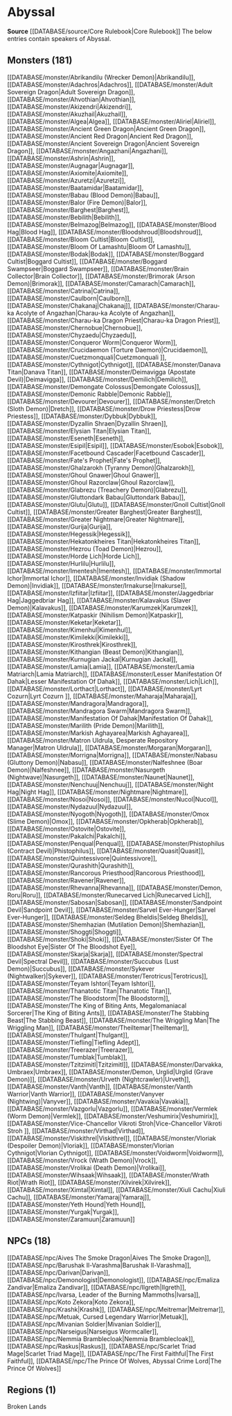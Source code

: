 ﻿---
id: '12'
name: Abyssal
rarity: Uncommon
rus_type_level: null
source: '[[DATABASE/source/Core Rulebook|Core Rulebook]]'
trait:
- '[[DATABASE/trait/Uncommon|Uncommon]]'
type: Language

---
# Abyssal

**Source** [[DATABASE/source/Core Rulebook|Core Rulebook]] 
The below entries contain speakers of Abyssal.

## Monsters (181)

[[DATABASE/monster/Abrikandilu (Wrecker Demon)|Abrikandilu]], [[DATABASE/monster/Adachros|Adachros]], [[DATABASE/monster/Adult Sovereign Dragon|Adult Sovereign Dragon]], [[DATABASE/monster/Ahvothian|Ahvothian]], [[DATABASE/monster/Akizendri|Akizendri]], [[DATABASE/monster/Akuzhail|Akuzhail]], [[DATABASE/monster/Algea|Algea]], [[DATABASE/monster/Aliriel|Aliriel]], [[DATABASE/monster/Ancient Green Dragon|Ancient Green Dragon]], [[DATABASE/monster/Ancient Red Dragon|Ancient Red Dragon]], [[DATABASE/monster/Ancient Sovereign Dragon|Ancient Sovereign Dragon]], [[DATABASE/monster/Angazhani|Angazhani]], [[DATABASE/monster/Ashrin|Ashrin]], [[DATABASE/monster/Augnagar|Augnagar]], [[DATABASE/monster/Axiomite|Axiomite]], [[DATABASE/monster/Azuretzi|Azuretzi]], [[DATABASE/monster/Baatamidar|Baatamidar]], [[DATABASE/monster/Babau (Blood Demon)|Babau]], [[DATABASE/monster/Balor (Fire Demon)|Balor]], [[DATABASE/monster/Barghest|Barghest]], [[DATABASE/monster/Bebilith|Bebilith]], [[DATABASE/monster/Belmazog|Belmazog]], [[DATABASE/monster/Blood Hag|Blood Hag]], [[DATABASE/monster/Bloodshroud|Bloodshroud]], [[DATABASE/monster/Bloom Cultist|Bloom Cultist]], [[DATABASE/monster/Bloom Of Lamashtu|Bloom Of Lamashtu]], [[DATABASE/monster/Bodak|Bodak]], [[DATABASE/monster/Boggard Cultist|Boggard Cultist]], [[DATABASE/monster/Boggard Swampseer|Boggard Swampseer]], [[DATABASE/monster/Brain Collector|Brain Collector]], [[DATABASE/monster/Brimorak (Arson Demon)|Brimorak]], [[DATABASE/monster/Camarach|Camarach]], [[DATABASE/monster/Catrina|Catrina]], [[DATABASE/monster/Caulborn|Caulborn]], [[DATABASE/monster/Chakanaj|Chakanaj]], [[DATABASE/monster/Charau-ka Acolyte of Angazhan|Charau-ka Acolyte of Angazhan]], [[DATABASE/monster/Charau-ka Dragon Priest|Charau-ka Dragon Priest]], [[DATABASE/monster/Chernobue|Chernobue]], [[DATABASE/monster/Chyzaedu|Chyzaedu]], [[DATABASE/monster/Conqueror Worm|Conqueror Worm]], [[DATABASE/monster/Crucidaemon (Torture Daemon)|Crucidaemon]], [[DATABASE/monster/Cuetzmonquali|Cuetzmonquali ]], [[DATABASE/monster/Cythnigot|Cythnigot]], [[DATABASE/monster/Danava Titan|Danava Titan]], [[DATABASE/monster/Deimavigga (Apostate Devil)|Deimavigga]], [[DATABASE/monster/Demilich|Demilich]], [[DATABASE/monster/Demongate Colossus|Demongate Colossus]], [[DATABASE/monster/Demonic Rabble|Demonic Rabble]], [[DATABASE/monster/Devourer|Devourer]], [[DATABASE/monster/Dretch (Sloth Demon)|Dretch]], [[DATABASE/monster/Drow Priestess|Drow Priestess]], [[DATABASE/monster/Dybbuk|Dybbuk]], [[DATABASE/monster/Dyzallin Shraen|Dyzallin Shraen]], [[DATABASE/monster/Elysian Titan|Elysian Titan]], [[DATABASE/monster/Eseneth|Eseneth]], [[DATABASE/monster/Esipil|Esipil]], [[DATABASE/monster/Esobok|Esobok]], [[DATABASE/monster/Facetbound Cascader|Facetbound Cascader]], [[DATABASE/monster/Fate's Prophet|Fate's Prophet]], [[DATABASE/monster/Ghalzarokh (Tyranny Demon)|Ghalzarokh]], [[DATABASE/monster/Ghoul Gnawer|Ghoul Gnawer]], [[DATABASE/monster/Ghoul Razorclaw|Ghoul Razorclaw]], [[DATABASE/monster/Glabrezu (Treachery Demon)|Glabrezu]], [[DATABASE/monster/Gluttondark Babau|Gluttondark Babau]], [[DATABASE/monster/Glutu|Glutu]], [[DATABASE/monster/Gnoll Cultist|Gnoll Cultist]], [[DATABASE/monster/Greater Barghest|Greater Barghest]], [[DATABASE/monster/Greater Nightmare|Greater Nightmare]], [[DATABASE/monster/Gurija|Gurija]], [[DATABASE/monster/Hegessik|Hegessik]], [[DATABASE/monster/Hekatonkheires Titan|Hekatonkheires Titan]], [[DATABASE/monster/Hezrou (Toad Demon)|Hezrou]], [[DATABASE/monster/Horde Lich|Horde Lich]], [[DATABASE/monster/Hurlilu|Hurlilu]], [[DATABASE/monster/Imentesh|Imentesh]], [[DATABASE/monster/Immortal Ichor|Immortal Ichor]], [[DATABASE/monster/Invidiak (Shadow Demon)|Invidiak]], [[DATABASE/monster/Irnakurse|Irnakurse]], [[DATABASE/monster/Izfiitar|Izfiitar]], [[DATABASE/monster/Jaggedbriar Hag|Jaggedbriar Hag]], [[DATABASE/monster/Kalavakus (Slaver Demon)|Kalavakus]], [[DATABASE/monster/Karumzek|Karumzek]], [[DATABASE/monster/Katpaskir (Nihilism Demon)|Katpaskir]], [[DATABASE/monster/Keketar|Keketar]], [[DATABASE/monster/Kimenhul|Kimenhul]], [[DATABASE/monster/Kimilekki|Kimilekki]], [[DATABASE/monster/Kirosthrek|Kirosthrek]], [[DATABASE/monster/Kithangian (Beast Demon)|Kithangian]], [[DATABASE/monster/Kurnugian Jackal|Kurnugian Jackal]], [[DATABASE/monster/Lamia|Lamia]], [[DATABASE/monster/Lamia Matriarch|Lamia Matriarch]], [[DATABASE/monster/Lesser Manifestation Of Dahak|Lesser Manifestation Of Dahak]], [[DATABASE/monster/Lich|Lich]], [[DATABASE/monster/Lorthact|Lorthact]], [[DATABASE/monster/Lyrt Cozurn|Lyrt Cozurn ]], [[DATABASE/monster/Maharaja|Maharaja]], [[DATABASE/monster/Mandragora|Mandragora]], [[DATABASE/monster/Mandragora Swarm|Mandragora Swarm]], [[DATABASE/monster/Manifestation Of Dahak|Manifestation Of Dahak]], [[DATABASE/monster/Marilith (Pride Demon)|Marilith]], [[DATABASE/monster/Markish Aghayarea|Markish Aghayarea]], [[DATABASE/monster/Matron Uldrula, Desperate Repository Manager|Matron Uldrula]], [[DATABASE/monster/Morgaran|Morgaran]], [[DATABASE/monster/Morrigna|Morrigna]], [[DATABASE/monster/Nabasu (Gluttony Demon)|Nabasu]], [[DATABASE/monster/Nalfeshnee (Boar Demon)|Nalfeshnee]], [[DATABASE/monster/Nasurgeth (Nightwave)|Nasurgeth]], [[DATABASE/monster/Naunet|Naunet]], [[DATABASE/monster/Nenchuuj|Nenchuuj]], [[DATABASE/monster/Night Hag|Night Hag]], [[DATABASE/monster/Nightmare|Nightmare]], [[DATABASE/monster/Nosoi|Nosoi]], [[DATABASE/monster/Nucol|Nucol]], [[DATABASE/monster/Nydazuul|Nydazuul]], [[DATABASE/monster/Nyogoth|Nyogoth]], [[DATABASE/monster/Omox (Slime Demon)|Omox]], [[DATABASE/monster/Opkherab|Opkherab]], [[DATABASE/monster/Ostovite|Ostovite]], [[DATABASE/monster/Pakalchi|Pakalchi]], [[DATABASE/monster/Penqual|Penqual]], [[DATABASE/monster/Phistophilus (Contract Devil)|Phistophilus]], [[DATABASE/monster/Quasit|Quasit]], [[DATABASE/monster/Quintessivore|Quintessivore]], [[DATABASE/monster/Qurashith|Qurashith]], [[DATABASE/monster/Rancorous Priesthood|Rancorous Priesthood]], [[DATABASE/monster/Ravener|Ravener]], [[DATABASE/monster/Rhevanna|Rhevanna]], [[DATABASE/monster/Demon, Roru|Roru]], [[DATABASE/monster/Runecarved Lich|Runecarved Lich]], [[DATABASE/monster/Sabosan|Sabosan]], [[DATABASE/monster/Sandpoint Devil|Sandpoint Devil]], [[DATABASE/monster/Sarvel Ever-Hunger|Sarvel Ever-Hunger]], [[DATABASE/monster/Seldeg Bheldis|Seldeg Bheldis]], [[DATABASE/monster/Shemhazian (Mutilation Demon)|Shemhazian]], [[DATABASE/monster/Shoggti|Shoggti]], [[DATABASE/monster/Shoki|Shoki]], [[DATABASE/monster/Sister Of The Bloodshot Eye|Sister Of The Bloodshot Eye]], [[DATABASE/monster/Skarja|Skarja]], [[DATABASE/monster/Spectral Devil|Spectral Devil]], [[DATABASE/monster/Succubus (Lust Demon)|Succubus]], [[DATABASE/monster/Sykever (Nightwalker)|Sykever]], [[DATABASE/monster/Terotricus|Terotricus]], [[DATABASE/monster/Teyam Ishtori|Teyam Ishtori]], [[DATABASE/monster/Thanatotic Titan|Thanatotic Titan]], [[DATABASE/monster/The Bloodstorm|The Bloodstorm]], [[DATABASE/monster/The King of Biting Ants, Megalomaniacal Sorcerer|The King of Biting Ants]], [[DATABASE/monster/The Stabbing Beast|The Stabbing Beast]], [[DATABASE/monster/The Wriggling Man|The Wriggling Man]], [[DATABASE/monster/Theiltemar|Theiltemar]], [[DATABASE/monster/Thulgant|Thulgant]], [[DATABASE/monster/Tiefling|Tiefling Adept]], [[DATABASE/monster/Treerazer|Treerazer]], [[DATABASE/monster/Tumblak|Tumblak]], [[DATABASE/monster/Tzitzimitl|Tzitzimitl]], [[DATABASE/monster/Darvakka, Umbraex|Umbraex]], [[DATABASE/monster/Demon, Urglid|Urglid (Grave Demon)]], [[DATABASE/monster/Urveth (Nightcrawler)|Urveth]], [[DATABASE/monster/Vanth|Vanth]], [[DATABASE/monster/Vanth Warrior|Vanth Warrior]], [[DATABASE/monster/Vanyver (Nightwing)|Vanyver]], [[DATABASE/monster/Vavakia|Vavakia]], [[DATABASE/monster/Vazgorlu|Vazgorlu]], [[DATABASE/monster/Vermlek (Worm Demon)|Vermlek]], [[DATABASE/monster/Veshumirix|Veshumirix]], [[DATABASE/monster/Vice-Chancellor Vikroti Stroh|Vice-Chancellor Vikroti Stroh ]], [[DATABASE/monster/Virthad|Virthad]], [[DATABASE/monster/Viskithrel|Viskithrel]], [[DATABASE/monster/Vloriak (Despoiler Demon)|Vloriak]], [[DATABASE/monster/Vlorian Cythnigot|Vlorian Cythnigot]], [[DATABASE/monster/Voidworm|Voidworm]], [[DATABASE/monster/Vrock (Wrath Demon)|Vrock]], [[DATABASE/monster/Vrolikai (Death Demon)|Vrolikai]], [[DATABASE/monster/Wihsaak|Wihsaak]], [[DATABASE/monster/Wrath Riot|Wrath Riot]], [[DATABASE/monster/Xilvirek|Xilvirek]], [[DATABASE/monster/Ximtal|Ximtal]], [[DATABASE/monster/Xiuli Cachu|Xiuli Cachu]], [[DATABASE/monster/Yamaraj|Yamaraj]], [[DATABASE/monster/Yeth Hound|Yeth Hound]], [[DATABASE/monster/Yurgak|Yurgak]], [[DATABASE/monster/Zaramuun|Zaramuun]]

## NPCs (18)

[[DATABASE/npc/Aives The Smoke Dragon|Aives The Smoke Dragon]], [[DATABASE/npc/Barushak Il-Varashma|Barushak Il-Varashma]], [[DATABASE/npc/Darivan|Darivan]], [[DATABASE/npc/Demonologist|Demonologist]], [[DATABASE/npc/Emaliza Zandivar|Emaliza Zandivar]], [[DATABASE/npc/Ilgreth|Ilgreth]], [[DATABASE/npc/Ivarsa, Leader of the Burning Mammoths|Ivarsa]], [[DATABASE/npc/Koto Zekora|Koto Zekora]], [[DATABASE/npc/Krashk|Krashk]], [[DATABASE/npc/Meitremar|Meitremar]], [[DATABASE/npc/Metuak, Cursed Legendary Warrior|Metuak]], [[DATABASE/npc/Mivanian Soldier|Mivanian Soldier]], [[DATABASE/npc/Narseigus|Narseigus Wormcaller]], [[DATABASE/npc/Nemmia Bramblecloak|Nemmia Bramblecloak]], [[DATABASE/npc/Raskus|Raskus]], [[DATABASE/npc/Scarlet Triad Mage|Scarlet Triad Mage]], [[DATABASE/npc/The First Faithful|The First Faithful]], [[DATABASE/npc/The Prince Of Wolves, Abyssal Crime Lord|The Prince Of Wolves]]

## Regions (1)

Broken Lands